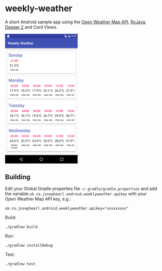 # weekly-weather

A short Android sample app using the [Open Weather Map API](http://openweathermap.org/forecast5), [RxJava](https://github.com/ReactiveX/RxJava), [Dagger 2](http://google.github.io/dagger/) and Card Views.

<a href="screenshot.png"><img src="screenshot.png" alt="Weekly Weather" width= "240" /></a>

## Building

Edit your Global Gradle properties file `~/.gradle/gradle.properties` and add the variable `uk.co.josephearl.android.weeklyweather.apikey` with your Open Weather Map API key, e.g.:

    uk.co.josephearl.android.weeklyweather.apikey="xxxxxxxxx"

Build:

    ./gradlew build

Run:

    ./gradlew installDebug

Test:

    ./gradlew test

